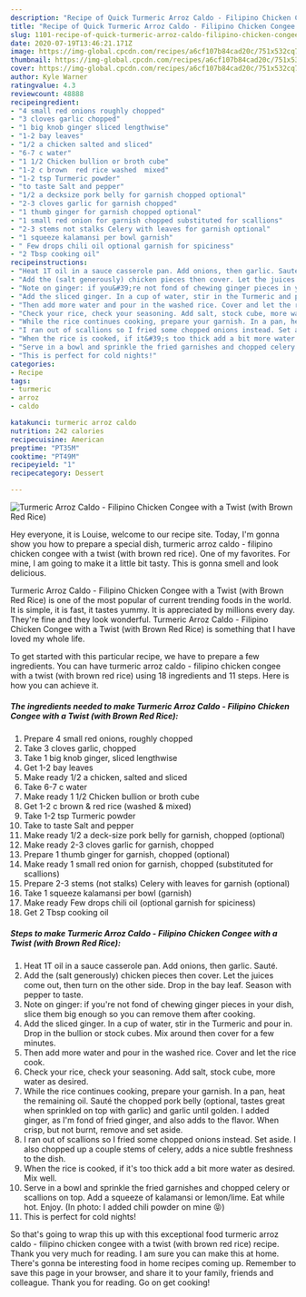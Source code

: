 ```yaml
---
description: "Recipe of Quick Turmeric Arroz Caldo - Filipino Chicken Congee with a Twist (with Brown Red Rice)"
title: "Recipe of Quick Turmeric Arroz Caldo - Filipino Chicken Congee with a Twist (with Brown Red Rice)"
slug: 1101-recipe-of-quick-turmeric-arroz-caldo-filipino-chicken-congee-with-a-twist-with-brown-red-rice
date: 2020-07-19T13:46:21.171Z
image: https://img-global.cpcdn.com/recipes/a6cf107b84cad20c/751x532cq70/turmeric-arroz-caldo-filipino-chicken-congee-with-a-twist-with-brown-red-rice-recipe-main-photo.jpg
thumbnail: https://img-global.cpcdn.com/recipes/a6cf107b84cad20c/751x532cq70/turmeric-arroz-caldo-filipino-chicken-congee-with-a-twist-with-brown-red-rice-recipe-main-photo.jpg
cover: https://img-global.cpcdn.com/recipes/a6cf107b84cad20c/751x532cq70/turmeric-arroz-caldo-filipino-chicken-congee-with-a-twist-with-brown-red-rice-recipe-main-photo.jpg
author: Kyle Warner
ratingvalue: 4.3
reviewcount: 48888
recipeingredient:
- "4 small red onions roughly chopped"
- "3 cloves garlic chopped"
- "1 big knob ginger sliced lengthwise"
- "1-2 bay leaves"
- "1/2 a chicken salted and sliced"
- "6-7 c water"
- "1 1/2 Chicken bullion or broth cube"
- "1-2 c brown  red rice washed  mixed"
- "1-2 tsp Turmeric powder"
- "to taste Salt and pepper"
- "1/2 a decksize pork belly for garnish chopped optional"
- "2-3 cloves garlic for garnish chopped"
- "1 thumb ginger for garnish chopped optional"
- "1 small red onion for garnish chopped substituted for scallions"
- "2-3 stems not stalks Celery with leaves for garnish optional"
- "1 squeeze kalamansi per bowl garnish"
- " Few drops chili oil optional garnish for spiciness"
- "2 Tbsp cooking oil"
recipeinstructions:
- "Heat 1T oil in a sauce casserole pan. Add onions, then garlic. Sauté."
- "Add the (salt generously) chicken pieces then cover. Let the juices come out, then turn on the other side. Drop in the bay leaf. Season with pepper to taste."
- "Note on ginger: if you&#39;re not fond of chewing ginger pieces in your dish, slice them big enough so you can remove them after cooking."
- "Add the sliced ginger. In a cup of water, stir in the Turmeric and pour in. Drop in the bullion or stock cubes. Mix around then cover for a few minutes."
- "Then add more water and pour in the washed rice. Cover and let the rice cook."
- "Check your rice, check your seasoning. Add salt, stock cube, more water as desired."
- "While the rice continues cooking, prepare your garnish. In a pan, heat the remaining oil. Sauté the chopped pork belly (optional, tastes great when sprinkled on top with garlic) and garlic until golden. I added ginger, as I&#39;m fond of fried ginger, and also adds to the flavor. When crisp, but not burnt, remove and set aside."
- "I ran out of scallions so I fried some chopped onions instead. Set aside. I also chopped up a couple stems of celery, adds a nice subtle freshness to the dish."
- "When the rice is cooked, if it&#39;s too thick add a bit more water as desired. Mix well."
- "Serve in a bowl and sprinkle the fried garnishes and chopped celery or scallions on top. Add a squeeze of kalamansi or lemon/lime. Eat while hot. Enjoy. (In photo: I added chili powder on mine 😝)"
- "This is perfect for cold nights!"
categories:
- Recipe
tags:
- turmeric
- arroz
- caldo

katakunci: turmeric arroz caldo 
nutrition: 242 calories
recipecuisine: American
preptime: "PT35M"
cooktime: "PT49M"
recipeyield: "1"
recipecategory: Dessert

---
```



![Turmeric Arroz Caldo - Filipino Chicken Congee with a Twist (with Brown Red Rice)](https://img-global.cpcdn.com/recipes/a6cf107b84cad20c/751x532cq70/turmeric-arroz-caldo-filipino-chicken-congee-with-a-twist-with-brown-red-rice-recipe-main-photo.jpg)

Hey everyone, it is Louise, welcome to our recipe site. Today, I'm gonna show you how to prepare a special dish, turmeric arroz caldo - filipino chicken congee with a twist (with brown red rice). One of my favorites. For mine, I am going to make it a little bit tasty. This is gonna smell and look delicious.

Turmeric Arroz Caldo - Filipino Chicken Congee with a Twist (with Brown Red Rice) is one of the most popular of current trending foods in the world. It is simple, it is fast, it tastes yummy. It is appreciated by millions every day. They're fine and they look wonderful. Turmeric Arroz Caldo - Filipino Chicken Congee with a Twist (with Brown Red Rice) is something that I have loved my whole life.




To get started with this particular recipe, we have to prepare a few ingredients. You can have turmeric arroz caldo - filipino chicken congee with a twist (with brown red rice) using 18 ingredients and 11 steps. Here is how you can achieve it.

<!--inarticleads1-->

##### The ingredients needed to make Turmeric Arroz Caldo - Filipino Chicken Congee with a Twist (with Brown Red Rice):

1. Prepare 4 small red onions, roughly chopped
1. Take 3 cloves garlic, chopped
1. Take 1 big knob ginger, sliced lengthwise
1. Get 1-2 bay leaves
1. Make ready 1/2 a chicken, salted and sliced
1. Take 6-7 c water
1. Make ready 1 1/2 Chicken bullion or broth cube
1. Get 1-2 c brown &amp; red rice (washed &amp; mixed)
1. Take 1-2 tsp Turmeric powder
1. Take to taste Salt and pepper
1. Make ready 1/2 a deck-size pork belly for garnish, chopped (optional)
1. Make ready 2-3 cloves garlic for garnish, chopped
1. Prepare 1 thumb ginger for garnish, chopped (optional)
1. Make ready 1 small red onion for garnish, chopped (substituted for scallions)
1. Prepare 2-3 stems (not stalks) Celery with leaves for garnish (optional)
1. Take 1 squeeze kalamansi per bowl (garnish)
1. Make ready  Few drops chili oil (optional garnish for spiciness)
1. Get 2 Tbsp cooking oil




<!--inarticleads2-->

##### Steps to make Turmeric Arroz Caldo - Filipino Chicken Congee with a Twist (with Brown Red Rice):

1. Heat 1T oil in a sauce casserole pan. Add onions, then garlic. Sauté.
1. Add the (salt generously) chicken pieces then cover. Let the juices come out, then turn on the other side. Drop in the bay leaf. Season with pepper to taste.
1. Note on ginger: if you&#39;re not fond of chewing ginger pieces in your dish, slice them big enough so you can remove them after cooking.
1. Add the sliced ginger. In a cup of water, stir in the Turmeric and pour in. Drop in the bullion or stock cubes. Mix around then cover for a few minutes.
1. Then add more water and pour in the washed rice. Cover and let the rice cook.
1. Check your rice, check your seasoning. Add salt, stock cube, more water as desired.
1. While the rice continues cooking, prepare your garnish. In a pan, heat the remaining oil. Sauté the chopped pork belly (optional, tastes great when sprinkled on top with garlic) and garlic until golden. I added ginger, as I&#39;m fond of fried ginger, and also adds to the flavor. When crisp, but not burnt, remove and set aside.
1. I ran out of scallions so I fried some chopped onions instead. Set aside. I also chopped up a couple stems of celery, adds a nice subtle freshness to the dish.
1. When the rice is cooked, if it&#39;s too thick add a bit more water as desired. Mix well.
1. Serve in a bowl and sprinkle the fried garnishes and chopped celery or scallions on top. Add a squeeze of kalamansi or lemon/lime. Eat while hot. Enjoy. (In photo: I added chili powder on mine 😝)
1. This is perfect for cold nights!




So that's going to wrap this up with this exceptional food turmeric arroz caldo - filipino chicken congee with a twist (with brown red rice) recipe. Thank you very much for reading. I am sure you can make this at home. There's gonna be interesting food in home recipes coming up. Remember to save this page in your browser, and share it to your family, friends and colleague. Thank you for reading. Go on get cooking!
